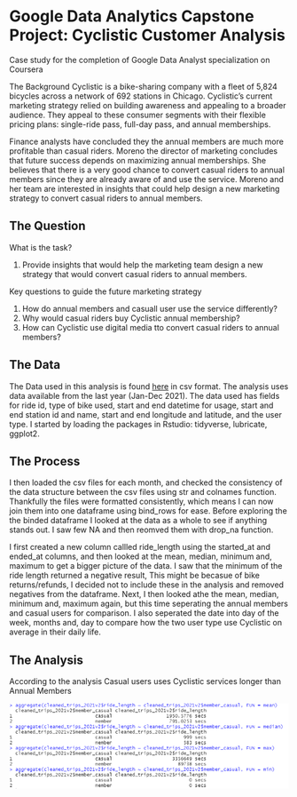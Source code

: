 # Google Data Analytics Capstone Project: Cyclistic Customer Analysis
Case study for the completion of Google Data Analyst specialization on Coursera

The Background
Cyclistic is a bike-sharing company with a fleet of 5,824 bicycles across a network of 692 stations in Chicago. Cyclistic’s current marketing strategy relied on building awareness and appealing to a broader audience. They appeal to these consumer segments with their flexible pricing plans: single-ride pass, full-day pass, and annual memberships.

Finance analysts have concluded they the annual members are much more profitable than casual riders. Moreno the director of marketing concludes that future success depends on maximizing annual memberships. She believes that there is a very good chance to convert casual riders to annual members since they are already aware of and use the service. Moreno and her team are interested in insights that could help design a new marketing strategy to convert casual riders to annual members.


## The Question

What is the task?
1. Provide insights that would help the marketing team design a new strategy that would convert casual riders to annual members.

Key questions to guide the future marketing strategy
1. How do annual members and casuall user use the service differently?
2. Why would casual riders buy Cyclistic annual membership?
3. How can Cyclistic use digital media tto convert casual riders to annual members?

## The Data

The Data used in this analysis is found [here](https://divvy-tripdata.s3.amazonaws.com/index.html) in csv format. The analysis uses data available from the last year (Jan-Dec 2021). The data used has fields for ride id, type of bike used, start and end datetime for usage, start and end station id and name, start and end longitude and latitude, and the user type. I started by loading the packages in Rstudio: tidyverse, lubricate, ggplot2. 

## The Process
I then loaded the csv files for each month, and checked the consistency of the data structure between the csv files using str and colnames function. Thankfully the files were formatted consistently, which means I can now join them into one dataframe using bind_rows for ease. Before exploring the the binded dataframe I looked at the data as a whole to see if anything stands out. I saw few NA and then reomved them with drop_na function. 

I first created a new column callled ride_length using the started_at and ended_at columns, and then looked at the mean, median, minimum and, maximum to get a bigger picture of the data. I saw that the minimum of the ride length returned a negative result, This might be becasue of bike returns/refunds, I decided not to include these in the analysis and removed negatives from the dataframe. Next, I then looked athe the mean, median, minimum and, maximum again, but this time seperating the annual members and casual users for comparison. I also seperated the date into day of the week, months and, day to compare how the two user type use Cyclistic on average in their daily life. 

## The Analysis
According to the analysis Casual users uses Cyclistic services longer than Annual Members

![cyclistic2021-analysis/cyclistic_analysis_images/member-vs-casual_summary.png](https://github.com/Hjess53A/cyclistic2021-analysis/blob/main/cyclistic_analysis_images/member-vs-casual_summary.PNG)










